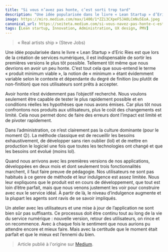 ```yaml
---
title: "Si vous n’avez pas honte, c’est sorti trop tard"
description: "Une idée popularisée dans le livre « Lean Startup » d’Eric Ries est que lors de la création de services numériques, il est indispensable de sortir les premières versions le plus tôt possible."
image: https://miro.medium.com/max/1400/1*ZZi3CXpeF5JA0LCmNu5EoA.jpeg
canonical_url: https://seiteta.medium.com/si-vous-navez-pas-honte-c-est-sorti-trop-tard-cff89b5a91e4
tags: [Lean startup, Innovation, Administration, UX design, PMV]
---
```


> « Real artists ship » (Steve Jobs)

Une idée popularisée dans le livre « Lean Startup » d’Eric Ries est que lors de la création de services numériques, il est indispensable de sortir les premières versions le plus tôt possible. Tellement tôt même que nous devrions en avoir un peu honte. C’est tout cela que sous-entend le terme « produit minimum viable », la notion de « minimum » étant évidemment variable selon le contexte et dépendante du degré de finition (ou plutôt de non-finition) que nos utilisateurs sont prêts à accepter.

Avoir honte n’est évidemment pas l’objectif recherché. Nous voulons seulement être capable de tester le plus rapidement possible et en conditions réelles les hypothèses que nous avons émises. Car plus tôt nous confrontons nos produits aux utilisateurs, plus le coût des changements est limité. Cela nous permet donc de faire des erreurs dont l’impact est limité et de pivoter rapidement.

Dans l’administration, ce n’est clairement pas la culture dominante (pour le moment 😉). La méthode classique est de recueillir les besoins exhaustivement, de développer sans rien oublier (lol) et de mettre en production le logiciel une fois que toutes les technologies ont changé et que les besoins ont évolué (moins lol).

Quand nous arrivons avec les premières versions de nos applications, développées en deux mois et dont seulement trois fonctionnalités marchent, il faut faire preuve de pédagogie. Nos utilisateurs ne sont pas habitués à ce genre de méthode et leur indulgence est assez limitée. Nous leur expliquons que le produit est en cours de développement, que tout est loin d’être parfait, mais que nous venons justement les voir pour construire avec eux le service idéal. À partir de là, le niveau d’indulgence augmente et la plupart les agents sont ravis de se savoir impliqués.

Un atelier avec les utilisateurs et une mise à jour de l’application ne sont bien sûr pas suffisants. Ce processus doit être continu tout au long de la vie du service numérique : nouvelle version, retour des utilisateurs, on rince et on recommence. Avec à chaque fois le sentiment que nous aurions pu attendre encore et mieux faire. Mais avec la certitude que le moment était parfait et que le mieux est l’ennemi du bien.

> Article publié à l'origine sur [Medium](https://seiteta.medium.com/si-vous-navez-pas-honte-c-est-sorti-trop-tard-cff89b5a91e4).
